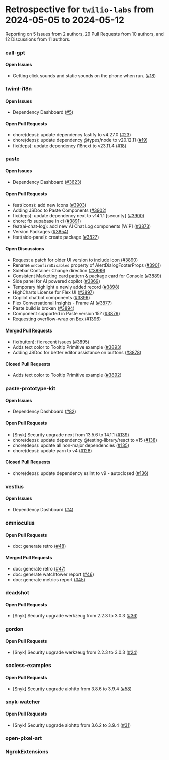 # Retrospective for `twilio-labs` from 2024-05-05 to 2024-05-12

Reporting on 5 Issues from 2 authors, 29 Pull Requests from 10 authors, and 12 Discussions from 11 authors.


### call-gpt

#### Open Issues

- Getting click sounds and static sounds on the phone when run. ([#18](https://github.com/twilio-labs/call-gpt/issues/18))

### twiml-i18n

#### Open Issues

- Dependency Dashboard ([#5](https://github.com/twilio-labs/twiml-i18n/issues/5))

#### Open Pull Requests

- chore(deps): update dependency fastify to v4.27.0 ([#23](https://github.com/twilio-labs/twiml-i18n/pull/23))
- chore(deps): update dependency @types/node to v20.12.11 ([#19](https://github.com/twilio-labs/twiml-i18n/pull/19))
- fix(deps): update dependency i18next to v23.11.4 ([#18](https://github.com/twilio-labs/twiml-i18n/pull/18))

### paste

#### Open Issues

- Dependency Dashboard ([#3623](https://github.com/twilio-labs/paste/issues/3623))

#### Open Pull Requests

- feat(icons): add new icons ([#3903](https://github.com/twilio-labs/paste/pull/3903))
- Adding JSDoc to Paste Components ([#3902](https://github.com/twilio-labs/paste/pull/3902))
- fix(deps): update dependency next to v14.1.1 [security] ([#3900](https://github.com/twilio-labs/paste/pull/3900))
- chore: fix supabase in ci ([#3891](https://github.com/twilio-labs/paste/pull/3891))
- feat(ai-chat-log): add new AI Chat Log components [WIP] ([#3873](https://github.com/twilio-labs/paste/pull/3873))
- Version Packages ([#3854](https://github.com/twilio-labs/paste/pull/3854))
- feat(side-panel): create package ([#3827](https://github.com/twilio-labs/paste/pull/3827))

#### Open Discussions

- Request a patch for older UI version to include icon ([#3890](https://github.com/twilio-labs/paste/discussions/3890))
- Rename `onConfirmDisabled` property of AlertDialogFooterProps ([#3901](https://github.com/twilio-labs/paste/discussions/3901))
- Sidebar Container Change direction ([#3899](https://github.com/twilio-labs/paste/discussions/3899))
- Consistent Marketing card pattern & package card for Console ([#3889](https://github.com/twilio-labs/paste/discussions/3889))
- Side panel for AI powered copilot ([#3869](https://github.com/twilio-labs/paste/discussions/3869))
- Temporary highlight a newly added record ([#3898](https://github.com/twilio-labs/paste/discussions/3898))
- HighCharts License for Flex UI ([#3897](https://github.com/twilio-labs/paste/discussions/3897))
- Copilot chatbot components ([#3896](https://github.com/twilio-labs/paste/discussions/3896))
- Flex Conversational Insights - Frame AI ([#3877](https://github.com/twilio-labs/paste/discussions/3877))
- Paste build is broken ([#3894](https://github.com/twilio-labs/paste/discussions/3894))
- Component supported in Paste version 15? ([#3879](https://github.com/twilio-labs/paste/discussions/3879))
- Requesting overflow-wrap on Box ([#1396](https://github.com/twilio-labs/paste/discussions/1396))

#### Merged Pull Requests

- fix(button): fix recent issues ([#3895](https://github.com/twilio-labs/paste/pull/3895))
- Adds text color to Tooltip Primitive example ([#3893](https://github.com/twilio-labs/paste/pull/3893))
- Adding JSDoc for better editor assistance on buttons ([#3878](https://github.com/twilio-labs/paste/pull/3878))

#### Closed Pull Requests

- Adds text color to Tooltip Primitive example ([#3892](https://github.com/twilio-labs/paste/pull/3892))

### paste-prototype-kit

#### Open Issues

- Dependency Dashboard ([#82](https://github.com/twilio-labs/paste-prototype-kit/issues/82))

#### Open Pull Requests

- [Snyk] Security upgrade next from 13.5.6 to 14.1.1 ([#139](https://github.com/twilio-labs/paste-prototype-kit/pull/139))
- chore(deps): update dependency @testing-library/react to v15 ([#138](https://github.com/twilio-labs/paste-prototype-kit/pull/138))
- chore(deps): update all non-major dependencies ([#135](https://github.com/twilio-labs/paste-prototype-kit/pull/135))
- chore(deps): update yarn to v4 ([#128](https://github.com/twilio-labs/paste-prototype-kit/pull/128))

#### Closed Pull Requests

- chore(deps): update dependency eslint to v9 - autoclosed ([#136](https://github.com/twilio-labs/paste-prototype-kit/pull/136))

### vestlus

#### Open Issues

- Dependency Dashboard ([#4](https://github.com/twilio-labs/vestlus/issues/4))

### omnioculus

#### Open Pull Requests

- doc: generate retro ([#48](https://github.com/twilio-labs/omnioculus/pull/48))

#### Merged Pull Requests

- doc: generate retro ([#47](https://github.com/twilio-labs/omnioculus/pull/47))
- doc: generate watchtower report ([#46](https://github.com/twilio-labs/omnioculus/pull/46))
- doc: generate metrics report ([#45](https://github.com/twilio-labs/omnioculus/pull/45))

### deadshot

#### Open Pull Requests

- [Snyk] Security upgrade werkzeug from 2.2.3 to 3.0.3 ([#36](https://github.com/twilio-labs/deadshot/pull/36))

### gordon

#### Open Pull Requests

- [Snyk] Security upgrade werkzeug from 2.2.3 to 3.0.3 ([#24](https://github.com/twilio-labs/gordon/pull/24))

### socless-examples

#### Open Pull Requests

- [Snyk] Security upgrade aiohttp from 3.8.6 to 3.9.4 ([#58](https://github.com/twilio-labs/socless-examples/pull/58))

### snyk-watcher

#### Open Pull Requests

- [Snyk] Security upgrade aiohttp from 3.6.2 to 3.9.4 ([#31](https://github.com/twilio-labs/snyk-watcher/pull/31))

### open-pixel-art

### NgrokExtensions